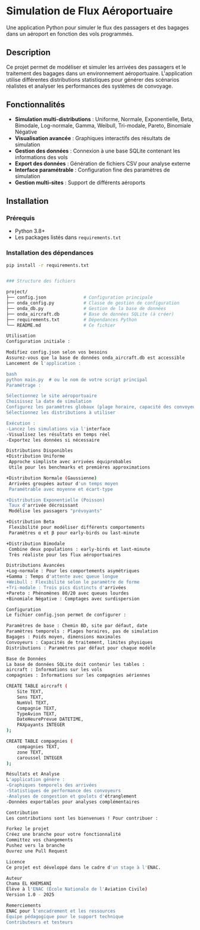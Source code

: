 # Simulation de Flux Aéroportuaire

Une application Python pour simuler le flux des passagers et des bagages dans un aéroport en fonction des vols programmés.

## Description

Ce projet permet de modéliser et simuler les arrivées des passagers et le traitement des bagages dans un environnement aéroportuaire. L'application utilise différentes distributions statistiques pour générer des scénarios réalistes et analyser les performances des systèmes de convoyage.

## Fonctionnalités

- **Simulation multi-distributions** : Uniforme, Normale, Exponentielle, Beta, Bimodale, Log-normale, Gamma, Weibull, Tri-modale, Pareto, Binomiale Négative
- **Visualisation avancée** : Graphiques interactifs des résultats de simulation
- **Gestion des données** : Connexion à une base SQLite contenant les informations des vols
- **Export des données** : Génération de fichiers CSV pour analyse externe
- **Interface paramétrable** : Configuration fine des paramètres de simulation
- **Gestion multi-sites** : Support de différents aéroports

## Installation

### Prérequis
- Python 3.8+
- Les packages listés dans `requirements.txt`

### Installation des dépendances
```bash
pip install -r requirements.txt


### Structure des fichiers

project/
├── config.json              # Configuration principale
├── onda_config.py           # Classe de gestion de configuration
├── onda_db.py               # Gestion de la base de données
├── onda_aircraft.db         # Base de données SQLite (à créer)
├── requirements.txt         # Dépendances Python
└── README.md                # Ce fichier

Utilisation
Configuration initiale :

Modifiez config.json selon vos besoins
Assurez-vous que la base de données onda_aircraft.db est accessible
Lancement de l'application :

bash
python main.py  # ou le nom de votre script principal
Paramétrage :

Sélectionnez le site aéroportuaire
Choisissez la date de simulation
Configurez les paramètres globaux (plage horaire, capacité des convoyeurs, etc.)
Sélectionnez les distributions à utiliser

Exécution :
-Lancez les simulations via l'interface
-Visualisez les résultats en temps réel
-Exportez les données si nécessaire

Distributions Disponibles
+Distribution Uniforme
 Approche simpliste avec arrivées équiprobables
 Utile pour les benchmarks et premières approximations

+Distribution Normale (Gaussienne)
 Arrivées groupées autour d'un temps moyen
 Paramétrable avec moyenne et écart-type

+Distribution Exponentielle (Poisson)
 Taux d'arrivée décroissant
 Modélise les passagers "prévoyants"

+Distribution Beta
 Flexibilité pour modéliser différents comportements
 Paramètres α et β pour early-birds ou last-minute

+Distribution Bimodale
 Combine deux populations : early-birds et last-minute
 Très réaliste pour les flux aéroportuaires

Distributions Avancées
+Log-normale : Pour les comportements asymétriques
+Gamma : Temps d'attente avec queue longue
+Weibull : Flexibilité selon le paramètre de forme
+Tri-modale : Trois pics distincts d'arrivées
+Pareto : Phénomènes 80/20 avec queues lourdes
+Binomiale Négative : Comptages avec surdispersion

Configuration
Le fichier config.json permet de configurer :

Paramètres de base : Chemin BD, site par défaut, date
Paramètres temporels : Plages horaires, pas de simulation
Bagages : Poids moyen, dimensions maximales
Convoyeurs : Capacités de traitement, limites physiques
Distributions : Paramètres par défaut pour chaque modèle

Base de Données
La base de données SQLite doit contenir les tables :
aircraft : Informations sur les vols
compagnies : Informations sur les compagnies aériennes

CREATE TABLE aircraft (
    Site TEXT,
    Sens TEXT,
    NumVol TEXT,
    Compagnie TEXT,
    TypeAvion TEXT,
    DateHeurePrevue DATETIME,
    PAXpayants INTEGER
);

CREATE TABLE compagnies (
    compagnies TEXT,
    zone TEXT,
    caroussel INTEGER
);

Résultats et Analyse
L'application génère :
-Graphiques temporels des arrivées
-Statistiques de performance des convoyeurs
-Analyses de congestion et goulots d'étranglement
-Données exportables pour analyses complémentaires

Contribution
Les contributions sont les bienvenues ! Pour contribuer :

Forkez le projet
Créez une branche pour votre fonctionnalité
Committez vos changements
Pushez vers la branche
Ouvrez une Pull Request

Licence
Ce projet est développé dans le cadre d'un stage à l'ENAC.

Auteur
Chama EL KHEMSANI
Élève à l'ENAC (École Nationale de l'Aviation Civile)
Version 1.0 - 2025

Remerciements
ENAC pour l'encadrement et les ressources
Équipe pédagogique pour le support technique
Contributeurs et testeurs


